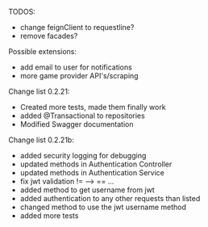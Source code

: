 
TODOS:
* change feignClient to requestline?
* remove facades?

Possible extensions:
* add email to user for notifications
* more game provider API's/scraping


Change list 0.2.21:
* Created more tests, made them finally work
* added @Transactional to repositories
* Modified Swagger documentation

Change list 0.2.21b:
* added security logging for debugging
* updated methods in Authentication Controller
* updated methods in Authentication Service
* fix jwt validation != --> == ...
* added method to get username from jwt
* added authentication to any other requests than listed
* changed method to use the jwt username method
* added more tests